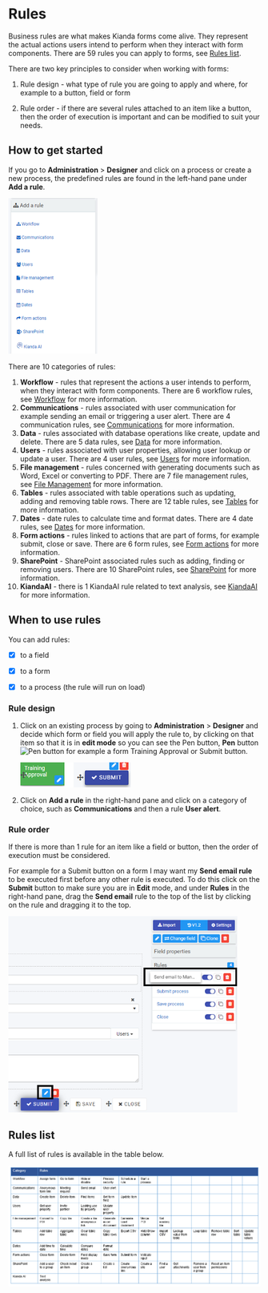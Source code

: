 # Rules #

Business rules are what makes Kianda forms come alive. They represent the actual actions users intend to perform when they interact with form components. There are 59 rules you can apply to forms, see [Rules list](#rules-list).

There are two key principles to consider when working with forms:

1. Rule design - what type of rule you are going to apply and where, for example to a button, field or form

2. Rule order - if there are several rules attached to an item like a button, then the order of execution is important and can be modified to suit your needs.

   

## How to get started ##

If you go to **Administration** > **Designer** and click on a process or create a new process, the predefined rules are found in the left-hand pane under **Add a rule**.

![Rules](images/rulesgeneral.png) 

There are 10 categories of rules:

1. **Workflow** - rules that represent the actions a user intends to perform, when they interact with form components. There are 6 workflow rules, see [Workflow](workflow.md) for more information.
2. **Communications** - rules associated with user communication for example sending an email or triggering a user alert. There are 4 communication rules, see [Communications](communications/README.md) for more information. 
3. **Data** - rules associated with database operations like create, update and delete. There are 5 data rules, see [Data](data/README.md) for more information.
4. **Users** - rules associated with user properties, allowing user lookup or update a user. There are 4 user rules, see [Users](users/README.md) for more information. 
5. **File management** - rules concerned with generating documents such as Word, Excel or converting to PDF. There are 7 file management rules, see [File Management](files/README.md) for more information. 
6. **Tables** - rules associated with table operations such as updating, adding and removing table rows. There are 12 table rules, see [Tables](tables/README.md) for more information. 
7. **Dates** - date rules to calculate time and format dates. There are 4 date rules, see [Dates](dates/README.md) for more information. 
8. **Form actions** - rules linked to actions that are part of forms, for example submit, close or save. There are 6 form rules, see [Form actions](form_actions/README.md) for more information. 
9. **SharePoint** - SharePoint associated rules such as adding, finding or removing users. There are 10 SharePoint rules, see [SharePoint](sharepoint/README.md) for more information. 
10. **KiandaAI** - there is 1 KiandaAI rule related to text analysis, see [KiandaAI](kianda/kianda_ai.md) for more information. 



## When to use rules

You can add rules:

- [x] to a field
- [x] to a form 
- [x] to a process (the rule will run on load)



### Rule design ###

1. Click on an existing process by going to **Administration** > **Designer** and decide which form or field you will apply the rule to, by clicking on that item so that it is in **edit mode** so you can see the Pen button,  **Pen** button ![Pen button](C:\Kianda\docs-dev\rules\Readme2.assets\penicon.png) for example a form Training Approval or Submit button.

   ![Edit mode for forms and fields](images/formvsbutton.png) 

2. Click on **Add a rule** in the right-hand pane and click on a category of choice, such as **Communications** and then a rule **User alert**.

 



### Rule order ###

If there is more than 1 rule for an item like a field or button, then the order of execution must be considered. 

For example for a Submit button on a form I may want my **Send email rule** to be executed first before any other rule is executed. To do this click on the **Submit** button to make sure you are in **Edit** mode, and under **Rules** in the right-hand pane,  drag the **Send email** rule to the top of the list by clicking on the rule and dragging it to the top.

<img src="images/ruleorder.png" alt="Rule order" style="zoom:70%;" />



## Rules list ##

A full list of rules is available in the table below.

![Rules list](images/rulestable_orig.png)
